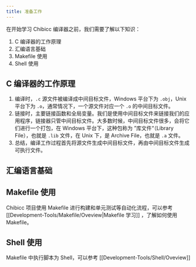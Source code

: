 ```yaml
---
title: 准备工作
---
```

在开始学习 Chibicc 编译器之前，我们需要了解以下知识：

1. C 编译器的工作原理
2. 汇编语言基础
3. Makefile 使用
4. Shell 使用

## C 编译器的工作原理

1. 编译时，`.c` 源文件被编译成中间目标文件，Windows 平台下为 `.obj`，Unix 平台下为 `.o`，通常情况下，一个源文件对应一个 `.o` 的中间目标文件。
2. 链接时，主要链接函数和全局变量。我们是使用中间目标文件来链接我们的应用程序，链接器只管中间目标文件。大多数时候，中间目标文件很多，会将它们进行一个打包，在 Windows 平台下，这种包称为 ”库文件“（Library File），也就是 `.lib` 文件，在 Unix 下，是 Archive File，也就是 `.a` 文件。
3. 总结，编译工作过程首先将源文件生成中间目标文件，再由中间目标文件生成可执行文件。
## 汇编语言基础

## Makefile 使用

Chibicc 项目使用 Makefile 进行构建和单元测试等自动化流程，可以参考 [[Development-Tools/Makefile/Oveview|Makefile 学习]] ，了解如何使用 Makefile。

## Shell 使用

Makefile 中执行脚本为 Shell，可以参考 [[Development-Tools/Shell/Oveview]]
